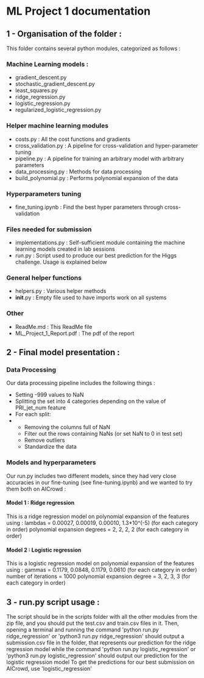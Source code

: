 # ML Project 1 documentation

## 1 - Organisation of the folder :

This folder contains several python modules, categorized as follows :

### Machine Learning models :
- gradient_descent.py
- stochastic_gradient_descent.py
- least_squares.py
- ridge_regression.py
- logistic_regression.py
- regularized_logistic_regression.py

### Helper machine learning modules
- costs.py : All the cost functions and gradients
- cross_validation.py : A pipeline for cross-validation and hyper-parameter tuning
- pipeline.py : A pipeline for training an arbitrary model with arbitrary parameters
- data_processing.py : Methods for data processing
- build_polynomial.py : Performs polynomial expansion of the data

### Hyperparameters tuning
- fine_tuning.ipynb : Find the best hyper parameters through cross-validation

### Files needed for submission
- implementations.py : Self-sufficient module containing the machine learning models created in lab sessions
- run.py : Script used to produce our best prediction for the Higgs challenge. Usage is explained below

### General helper functions
- helpers.py : Various helper methods
- __init__.py : Empty file used to have imports work on all systems

### Other
- ReadMe.md : This ReadMe file
- ML_Project_1_Report.pdf : The pdf of the report

## 2 - Final model presentation :
### Data Processing
Our data processing pipeline includes the following things :
- Setting -999 values to NaN
- Splitting the set into 4 categories depending on the value of PRI_jet_num feature
- For each split:
- - Removing the columns full of NaN
  - Filter out the rows containing NaNs (or set NaN to 0 in test set)
  - Remove outliers
  - Standardize the data

### Models and hyperparameters
Our run.py includes two different models, since they had very close accuracies in our fine-tuning (see fine-tuning.ipynb) and we wanted to try them both on AICrowd :

#### Model 1 : Ridge regression
This is a ridge regression model on polynomial expansion of the features using :
lambdas = 0.00027, 0.00019, 0.00010, 1.3*10^(-5) (for each category in order)
polynomial expansion degrees = 2, 2, 2, 2 (for each category in order)

#### Model 2 : Logistic regression
This is a logistic regression model on polynomial expansion of the features using :
gammas = 0.1179, 0.0848, 0.1179, 0.0610 (for each category in order)
number of iterations = 1000
polynomial expansion degree = 3, 2, 3, 3 (for each category in order)
## 3 - run.py script usage :
The script should be in the scripts folder with all the other modules from the zip file,
and you should put the test.csv and train.csv files in it.
Then, opening a terminal and running the command
'python run.py ridge_regression' or 'python3 run.py ridge_regression'
should output a submission.csv file in the folder, that represents our prediction for the ridge regression model
while the command
'python run.py logistic_regression' or 'python3 run.py logistic_regression'
should output our prediction for the logistic regression model
To get the predictions for our best submission on AICrowd, use 'logistic_regression'